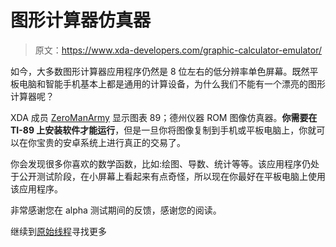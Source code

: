 # 图形计算器仿真器

> 原文：<https://www.xda-developers.com/graphic-calculator-emulator/>

如今，大多数图形计算器应用程序仍然是 8 位左右的低分辨率单色屏幕。既然平板电脑和智能手机基本上都是通用的计算设备，为什么我们不能有一个漂亮的图形计算器呢？

XDA 成员 [ZeroManArmy](http://forum.xda-developers.com/member.php?u=4352143) 显示图表 89；德州仪器 ROM 图像仿真器。**你需要在 TI-89 上安装软件才能运行**，但是一旦你将图像复制到手机或平板电脑上，你就可以在你宝贵的安卓系统上进行真正的交易了。

你会发现很多你喜欢的数学函数，比如:绘图、导数、统计等等。该应用程序仍处于公开测试阶段，在小屏幕上看起来有点奇怪，所以现在你最好在平板电脑上使用该应用程序。

非常感谢您在 alpha 测试期间的反馈，感谢您的阅读。

继续到[原始线程](http://forum.xda-developers.com/showthread.php?t=1500932)寻找更多